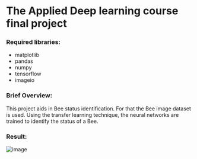 
# The Applied Deep learning course final project



### Required libraries:

- matplotlib
- pandas
- numpy
- tensorflow
- imageio


### Brief Overview:

This project aids in Bee status identification. For that  the Bee image dataset is used. Using the transfer learning technique, the neural networks are trained to identify the status of a Bee.

### Result:
![image](https://user-images.githubusercontent.com/67763094/123919826-a0684d80-d985-11eb-8613-a64ddd139bc8.png)
